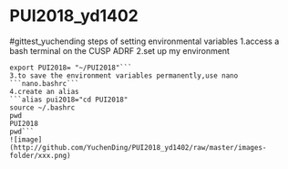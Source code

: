 # PUI2018_yd1402
#gittest_yuchending
steps of setting environmental variables
1.access a bash terminal on the CUSP ADRF 
2.set up my environment
```echo $PUI2018
export PUI2018= "~/PUI2018"```
3.to save the environment variables permanently,use nano
```nano.bashrc```
4.create an alias
```alias pui2018="cd PUI2018"
source ~/.bashrc
pwd
PUI2018
pwd```
![image](http://github.com/YuchenDing/PUI2018_yd1402/raw/master/images-folder/xxx.png)
